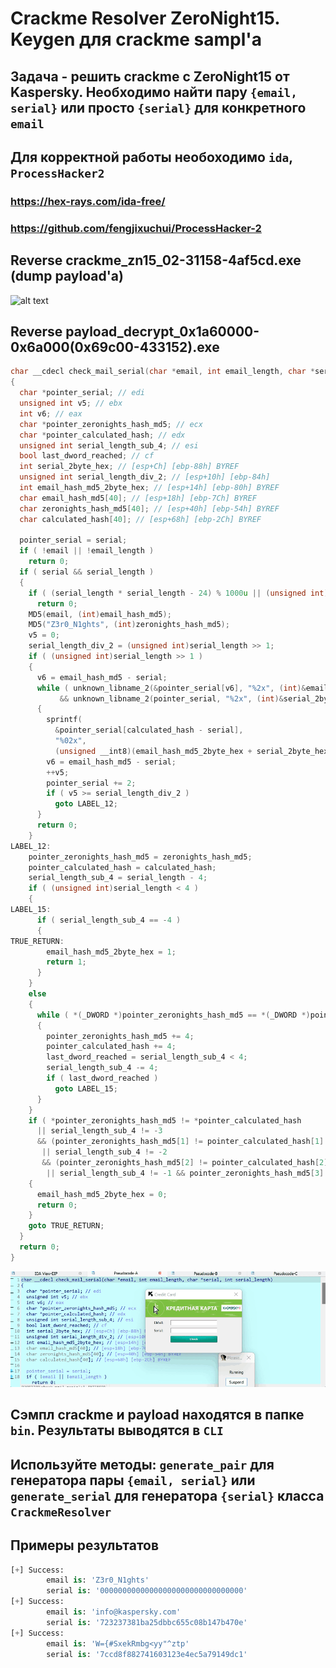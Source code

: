# Crackme Resolver ZeroNight15. Keygen для crackme sampl'а

## Задача - решить crackme с ZeroNight15 от Kaspersky. Необходимо найти пару ```{email, serial}``` или просто ```{serial}``` для конкретного ```email```

## Для корректной работы необоходимо  ```ida```, ```ProcessHacker2```

### <https://hex-rays.com/ida-free/>

### <https://github.com/fengjixuchui/ProcessHacker-2>

## Reverse crackme_zn15_02-31158-4af5cd.exe (dump payload'а)

![alt text](/img/payload.gif)

## Reverse payload_decrypt_0x1a60000-0x6a000(0x69c00-433152).exe

```C
char __cdecl check_mail_serial(char *email, int email_length, char *serial, int serial_length)
{
  char *pointer_serial; // edi
  unsigned int v5; // ebx
  int v6; // eax
  char *pointer_zeronights_hash_md5; // ecx
  char *pointer_calculated_hash; // edx
  unsigned int serial_length_sub_4; // esi
  bool last_dword_reached; // cf
  int serial_2byte_hex; // [esp+Ch] [ebp-88h] BYREF
  unsigned int serial_length_div_2; // [esp+10h] [ebp-84h]
  int email_hash_md5_2byte_hex; // [esp+14h] [ebp-80h] BYREF
  char email_hash_md5[40]; // [esp+18h] [ebp-7Ch] BYREF
  char zeronights_hash_md5[40]; // [esp+40h] [ebp-54h] BYREF
  char calculated_hash[40]; // [esp+68h] [ebp-2Ch] BYREF

  pointer_serial = serial;
  if ( !email || !email_length )
    return 0;
  if ( serial && serial_length )
  {
    if ( (serial_length * serial_length - 24) % 1000u || (unsigned int)(serial_length - 10) > 30 )
      return 0;
    MD5(email, (int)email_hash_md5);
    MD5("Z3r0_N1ghts", (int)zeronights_hash_md5);
    v5 = 0;
    serial_length_div_2 = (unsigned int)serial_length >> 1;
    if ( (unsigned int)serial_length >> 1 )
    {
      v6 = email_hash_md5 - serial;
      while ( unknown_libname_2(&pointer_serial[v6], "%2x", (int)&email_hash_md5_2byte_hex)
           && unknown_libname_2(pointer_serial, "%2x", (int)&serial_2byte_hex) )
      {
        sprintf(
          &pointer_serial[calculated_hash - serial],
          "%02x",
          (unsigned __int8)(email_hash_md5_2byte_hex + serial_2byte_hex));
        v6 = email_hash_md5 - serial;
        ++v5;
        pointer_serial += 2;
        if ( v5 >= serial_length_div_2 )
          goto LABEL_12;
      }
      return 0;
    }
LABEL_12:
    pointer_zeronights_hash_md5 = zeronights_hash_md5;
    pointer_calculated_hash = calculated_hash;
    serial_length_sub_4 = serial_length - 4;
    if ( (unsigned int)serial_length < 4 )
    {
LABEL_15:
      if ( serial_length_sub_4 == -4 )
      {
TRUE_RETURN:
        email_hash_md5_2byte_hex = 1;
        return 1;
      }
    }
    else
    {
      while ( *(_DWORD *)pointer_zeronights_hash_md5 == *(_DWORD *)pointer_calculated_hash )
      {
        pointer_zeronights_hash_md5 += 4;
        pointer_calculated_hash += 4;
        last_dword_reached = serial_length_sub_4 < 4;
        serial_length_sub_4 -= 4;
        if ( last_dword_reached )
          goto LABEL_15;
      }
    }
    if ( *pointer_zeronights_hash_md5 != *pointer_calculated_hash
      || serial_length_sub_4 != -3
      && (pointer_zeronights_hash_md5[1] != pointer_calculated_hash[1]
       || serial_length_sub_4 != -2
       && (pointer_zeronights_hash_md5[2] != pointer_calculated_hash[2]
        || serial_length_sub_4 != -1 && pointer_zeronights_hash_md5[3] != pointer_calculated_hash[3])) )
    {
      email_hash_md5_2byte_hex = 0;
      return 0;
    }
    goto TRUE_RETURN;
  }
  return 0;
}
```

![alt text](/img/calculation.gif)

## Сэмпл crackme и payload находятся в папке ```bin```. Результаты выводятся в ```CLI```

## Используйте методы: ```generate_pair``` для генератора пары ```{email, serial}``` или ```generate_serial``` для генератора ```{serial}``` класса ```CrackmeResolver```

## Примеры результатов

```PYTHON
[+] Success: 
        email is: 'Z3r0_N1ghts'
        serial is: '00000000000000000000000000000000'
[+] Success:
        email is: 'info@kaspersky.com'
        serial is: '723237381ba25dbbc655c08b147b470e'
[+] Success:
        email is: 'W={#SxekRmbg<yy"^ztp'
        serial is: '7ccd8f882741603123e4ec5a79149dc1'
```
